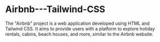 # Airbnb---Tailwind-CSS
The "Airbnb" project is a web application developed using HTML and Tailwind CSS. It aims to provide users with a platform to explore holiday rentals, cabins, beach houses, and more, similar to the Airbnb website.
